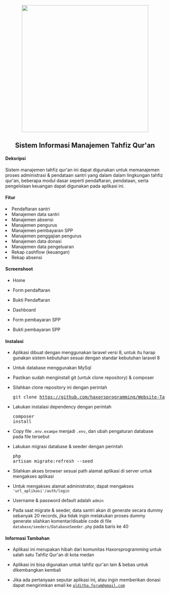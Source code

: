 <p align="center">
<a href="https://laravel.com" target="_blank">
<img src="https://nos.jkt-1.neo.id/aditiastorage/asset/logo/logo-tahfiz-al-haziq.png" width="400">
</a>
</p>
<div style="text-align: center;">

## Sistem Informasi Manajemen Tahfiz Qur'an


</div>

<h4>Deksripsi</h4>

Sistem manajemen tahfiz qur'an ini dapat digunakan untuk memanajemen proses administrasi & pendataan santri 
yang dalam dalam lingkungan tahfiz qur'an, beberapa modul dasar seperti pendaftaran, pendataan, serta pengelolaan keuangan dapat digunakan pada aplikasi ini.

<h4>Fitur</h4>

<li> Pendaftaran santri</li>
<li> Manajemen data santri</li>
<li> Manajemen absensi</li>
<li> Manajemen pengurus</li>
<li> Manajemen pembayaran SPP</li>
<li> Manajemen penggajian pengurus</li>
<li> Manajemen data donasi</li>
<li> Manajemen data pengeluaran</li>
<li> Rekap cashflow (keuangan)</li>
<li> Rekap absensi</li>


<h4>Screenshoot</h4>

- Home


- Form pendaftaran


- Bukti Pendaftaran


- Dashboard 


- Form pembayaran SPP 


- Bukti pembayaran SPP


<h4>Instalasi</h4>

- Aplikasi dibuat dengan menggunakan laravel versi 8, untuk itu harap gunakan sistem kebutuhan sesuai dengan standar kebutuhan laravel 8

- Untuk database menggunakan MySql

- Pastikan sudah menginstall git (untuk clone repository) & composer

- Silahkan clone repository ini dengan perintah <pre>git clone https://github.com/haxorsprogramming/Website-Tahfiz-Al-Hafiz </pre>

- Lakukan instalasi dependency dengan perintah <pre>composer install</pre>

- Copy file <code>.env.exampe</code> menjadi <code>.env</code>, dan ubah pengaturan database pada file tersebut

- Lakukan migrasi database & seeder dengan perintah <pre>php artisan migrate:refresh --seed</pre>

- Silahkan akses browser sesuai path alamat aplikasi di server untuk mengakses aplikasi

- Untuk mengakses alamat administrator, dapat mengakses <code>'url_aplikasi'/auth/login</code>

- Username & password default adalah <code>admin</code>

- Pada saat migrate & seeder, data santri akan di generate secara dummy sebanyak 20 records, jika tidak ingin melakukan proses dummy generate silahkan komentar/disable code di file
<code>database/seeders/DatabaseSeeder.php</code> pada baris ke 40

<h4>Informasi Tambahan</h4>

- Aplikasi ini merupakan hibah dari komunitas Haxorsprogramming untuk salah satu Tahfiz Qur'an di kota medan

- Aplikasi ini bisa digunakan untuk tahfiz qur'an lain & bebas untuk dikembangkan kembali

- Jika ada pertanyaan seputar aplikasi ini, atau ingin memberikan donasi dapat mengirimkan email ke <code>alditha.forum@gmail.com</code>
